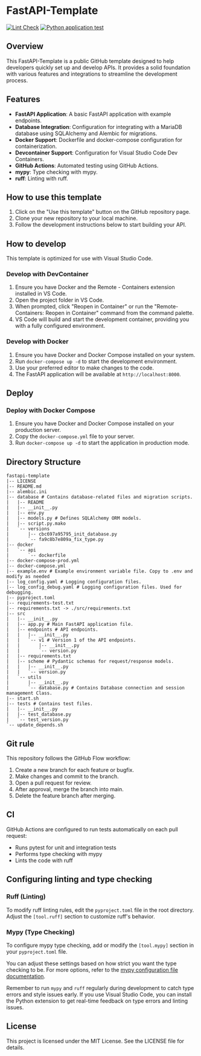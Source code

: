 # FastAPI-Template

[![Lint Check](https://github.com/solufit/fastapi-template/actions/workflows/lint-python.yml/badge.svg)](https://github.com/solufit/fastapi-template/actions/workflows/lint-python.yml)
[![Python application test](https://github.com/solufit/fastapi-template/actions/workflows/test-python.yml/badge.svg)](https://github.com/solufit/fastapi-template/actions/workflows/test-python.yml)

## Overview

This FastAPI-Template is a public GitHub template designed to help developers quickly set up and develop APIs. It provides a solid foundation with various features and integrations to streamline the development process.

## Features

- **FastAPI Application**: A basic FastAPI application with example endpoints.
- **Database Integration**: Configuration for integrating with a MariaDB database using SQLAlchemy and Alembic for migrations.
- **Docker Support**: Dockerfile and docker-compose configuration for containerization.
- **Devcontainer Support**: Configuration for Visual Studio Code Dev Containers.
- **GitHub Actions**: Automated testing using GitHub Actions.
- **mypy**: Type checking with mypy.
- **ruff**: Linting with ruff.

## How to use this template

1. Click on the "Use this template" button on the GitHub repository page.
2. Clone your new repository to your local machine.
3. Follow the development instructions below to start building your API.

## How to develop

This template is optimized for use with Visual Studio Code.

### Develop with DevContainer

1. Ensure you have Docker and the Remote - Containers extension installed in VS Code.
2. Open the project folder in VS Code.
3. When prompted, click "Reopen in Container" or run the "Remote-Containers: Reopen in Container" command from the command palette.
4. VS Code will build and start the development container, providing you with a fully configured environment.

### Develop with Docker

1. Ensure you have Docker and Docker Compose installed on your system.
2. Run `docker-compose up -d` to start the development environment.
3. Use your preferred editor to make changes to the code.
4. The FastAPI application will be available at `http://localhost:8000`.

## Deploy

### Deploy with Docker Compose

1. Ensure you have Docker and Docker Compose installed on your production server.
2. Copy the `docker-compose.yml` file to your server.
3. Run `docker-compose up -d` to start the application in production mode.

## Directory Structure

```
fastapi-template
|-- LICENSE
|-- README.md
|-- alembic.ini
|-- database # Contains database-related files and migration scripts.
|   |-- README
|   |-- __init__.py
|   |-- env.py
|   |-- models.py # Defines SQLAlchemy ORM models.
|   |-- script.py.mako
|   `-- versions
|       |-- cbc697a95795_init_database.py
|       `-- fa9c8b7e809a_fix_type.py
|-- docker
|   `-- api
|       `-- dockerfile
|-- docker-compose-prod.yml
|-- docker-compose.yml
|-- example.env # Example environment variable file. Copy to .env and modify as needed
|-- log_config.yaml # Logging configuration files. 
|-- log_config_debug.yaml # Logging configuration files. Used for debugging.
|-- pyproject.toml
|-- requirements-test.txt
|-- requirements.txt -> ./src/requirements.txt
|-- src
|   |-- __init__.py
|   |-- app.py # Main FastAPI application file.
|   |-- endpoints # API endpoints.
|   |   |-- __init__.py
|   |   `-- v1 # Version 1 of the API endpoints.
|   |       |-- __init__.py
|   |       `-- version.py
|   |-- requirements.txt
|   |-- scheme # Pydantic schemas for request/response models.
|   |   |-- __init__.py
|   |   `-- version.py
|   `-- utils
|       |-- __init__.py
|       `-- database.py # Contains Database connection and session management Class.
|-- start.sh
|-- tests # Contains test files.
|   |-- __init__.py
|   |-- test_database.py
|   `-- test_version.py
`-- update_depends.sh
```

## Git rule

This repository follows the GitHub Flow workflow:

1. Create a new branch for each feature or bugfix.
2. Make changes and commit to the branch.
3. Open a pull request for review.
4. After approval, merge the branch into main.
5. Delete the feature branch after merging.

## CI

GitHub Actions are configured to run tests automatically on each pull request:

- Runs pytest for unit and integration tests
- Performs type checking with mypy
- Lints the code with ruff

## Configuring linting and type checking

### Ruff (Linting)

To modify ruff linting rules, edit the `pyproject.toml` file in the root directory. Adjust the `[tool.ruff]` section to customize ruff's behavior.

### Mypy (Type Checking)

To configure mypy type checking, add or modify the `[tool.mypy]` section in your `pyproject.toml` file. 

You can adjust these settings based on how strict you want the type checking to be. For more options, refer to the [mypy configuration file documentation](https://mypy.readthedocs.io/en/stable/config_file.html).

Remember to run `mypy` and `ruff` regularly during development to catch type errors and style issues early.
If you use Visual Studio Code, you can install the Python extension to get real-time feedback on type errors and linting issues.

## License

This project is licensed under the MIT License. See the LICENSE file for details.